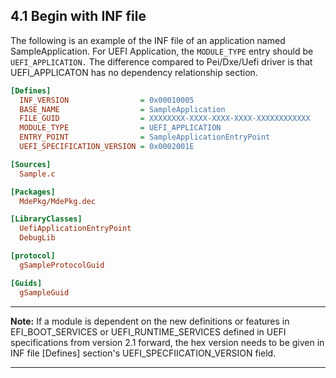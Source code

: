 <!--- @file
  4.1 Begin with INF file

  Copyright (c) 2010-2018, Intel Corporation. All rights reserved.<BR>

  Redistribution and use in source (original document form) and 'compiled'
  forms (converted to PDF, epub, HTML and other formats) with or without
  modification, are permitted provided that the following conditions are met:

  1) Redistributions of source code (original document form) must retain the
     above copyright notice, this list of conditions and the following
     disclaimer as the first lines of this file unmodified.

  2) Redistributions in compiled form (transformed to other DTDs, converted to
     PDF, epub, HTML and other formats) must reproduce the above copyright
     notice, this list of conditions and the following disclaimer in the
     documentation and/or other materials provided with the distribution.

  THIS DOCUMENTATION IS PROVIDED BY TIANOCORE PROJECT "AS IS" AND ANY EXPRESS OR
  IMPLIED WARRANTIES, INCLUDING, BUT NOT LIMITED TO, THE IMPLIED WARRANTIES OF
  MERCHANTABILITY AND FITNESS FOR A PARTICULAR PURPOSE ARE DISCLAIMED. IN NO
  EVENT SHALL TIANOCORE PROJECT  BE LIABLE FOR ANY DIRECT, INDIRECT, INCIDENTAL,
  SPECIAL, EXEMPLARY, OR CONSEQUENTIAL DAMAGES (INCLUDING, BUT NOT LIMITED TO,
  PROCUREMENT OF SUBSTITUTE GOODS OR SERVICES; LOSS OF USE, DATA, OR PROFITS;
  OR BUSINESS INTERRUPTION) HOWEVER CAUSED AND ON ANY THEORY OF LIABILITY,
  WHETHER IN CONTRACT, STRICT LIABILITY, OR TORT (INCLUDING NEGLIGENCE OR
  OTHERWISE) ARISING IN ANY WAY OUT OF THE USE OF THIS DOCUMENTATION, EVEN IF
  ADVISED OF THE POSSIBILITY OF SUCH DAMAGE.

-->

## 4.1 Begin with INF file

The following is an example of the INF file of an application named
SampleApplication. For UEFI Application, the `MODULE_TYPE` entry should be
`UEFI_APPLICATION.` The difference compared to Pei/Dxe/Uefi driver is that
UEFI_APPLICATON has no dependency relationship section.

```ini
[Defines]
  INF_VERSION                = 0x00010005
  BASE_NAME                  = SampleApplication
  FILE_GUID                  = XXXXXXXX-XXXX-XXXX-XXXX-XXXXXXXXXXXX
  MODULE_TYPE                = UEFI_APPLICATION
  ENTRY_POINT                = SampleApplicationEntryPoint
  UEFI_SPECIFICATION_VERSION = 0x0002001E

[Sources]
  Sample.c

[Packages]
  MdePkg/MdePkg.dec

[LibraryClasses]
  UefiApplicationEntryPoint
  DebugLib

[protocol]
  gSampleProtocolGuid

[Guids]
  gSampleGuid
```

**********
**Note:** If a module is dependent on the new definitions or features in
EFI_BOOT_SERVICES or UEFI_RUNTIME_SERVICES defined in UEFI specifications from
version 2.1 forward, the hex version needs to be given in INF file [Defines]
section's UEFI_SPECFIICATION_VERSION field.
**********
